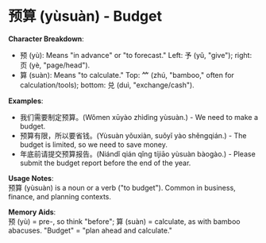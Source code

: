 # **预算 (yùsuàn) - Budget**

**Character Breakdown**:  
- 预 (yù): Means "in advance" or "to forecast." Left: 予 (yǔ, "give"); right: 页 (yè, "page/head").  
- 算 (suàn): Means "to calculate." Top: ⺮ (zhú, "bamboo," often for calculation/tools); bottom: 兑 (duì, "exchange/cash").

**Examples**:  
- 我们需要制定预算。(Wǒmen xūyào zhìdìng yùsuàn.) - We need to make a budget.  
- 预算有限，所以要省钱。(Yùsuàn yǒuxiàn, suǒyǐ yào shěngqián.) - The budget is limited, so we need to save money.  
- 年底前请提交预算报告。(Niándǐ qián qǐng tíjiāo yùsuàn bàogào.) - Please submit the budget report before the end of the year.

**Usage Notes**:  
预算 (yùsuàn) is a noun or a verb ("to budget"). Common in business, finance, and planning contexts.

**Memory Aids**:  
预 (yù) = pre-, so think "before"; 算 (suàn) = calculate, as with bamboo abacuses. "Budget" = "plan ahead and calculate."